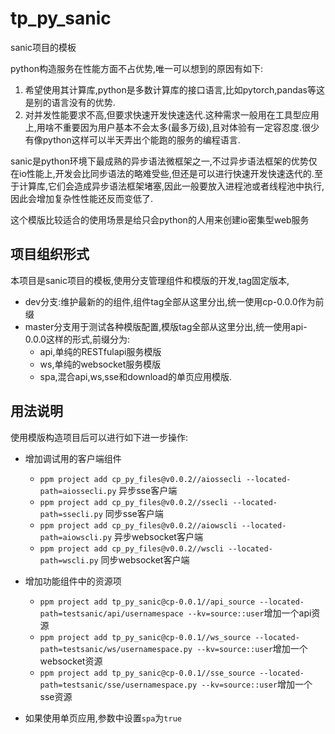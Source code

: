 # tp_py_sanic

sanic项目的模板

python构造服务在性能方面不占优势,唯一可以想到的原因有如下:

1. 希望使用其计算库,python是多数计算库的接口语言,比如pytorch,pandas等这是别的语言没有的优势.
2. 对并发性能要求不高,但要求快速开发快速迭代.这种需求一般用在工具型应用上,用啥不重要因为用户基本不会太多(最多万级),且对体验有一定容忍度.很少有像python这样可以半天弄出个能跑的服务的编程语言.

sanic是python环境下最成熟的异步语法微框架之一,不过异步语法框架的优势仅在io性能上,开发会比同步语法的略难受些,但还是可以进行快速开发快速迭代的.至于计算库,它们会造成异步语法框架堵塞,因此一般要放入进程池或者线程池中执行,因此会增加复杂性性能还反而变低了.

这个模版比较适合的使用场景是给只会python的人用来创建io密集型web服务

## 项目组织形式

本项目是sanic项目的模板,使用分支管理组件和模版的开发,tag固定版本,

+ dev分支:维护最新的的组件,组件tag全部从这里分出,统一使用cp-0.0.0作为前缀
+ master分支用于测试各种模版配置,模版tag全部从这里分出,统一使用api-0.0.0这样的形式,前缀分为:
    + api,单纯的RESTfulapi服务模版
    + ws,单纯的websocket服务模版
    + spa,混合api,ws,sse和download的单页应用模版.

## 用法说明

使用模版构造项目后可以进行如下进一步操作:

+ 增加调试用的客户端组件

    + `ppm project add cp_py_files@v0.0.2//aiossecli --located-path=aiossecli.py` 异步sse客户端
    + `ppm project add cp_py_files@v0.0.2//ssecli --located-path=ssecli.py` 同步sse客户端
    + `ppm project add cp_py_files@v0.0.2//aiowscli --located-path=aiowscli.py` 异步websocket客户端
    + `ppm project add cp_py_files@v0.0.2//wscli --located-path=wscli.py` 同步websocket客户端

+ 增加功能组件中的资源项

    + `ppm project add tp_py_sanic@cp-0.0.1//api_source --located-path=testsanic/api/usernamespace --kv=source::user`增加一个api资源
    + `ppm project add tp_py_sanic@cp-0.0.1//ws_source --located-path=testsanic/ws/usernamespace.py --kv=source::user`增加一个websocket资源
    + `ppm project add tp_py_sanic@cp-0.0.1//sse_source --located-path=testsanic/sse/usernamespace.py --kv=source::user`增加一个sse资源

+ 如果使用单页应用,参数中设置`spa`为`true`